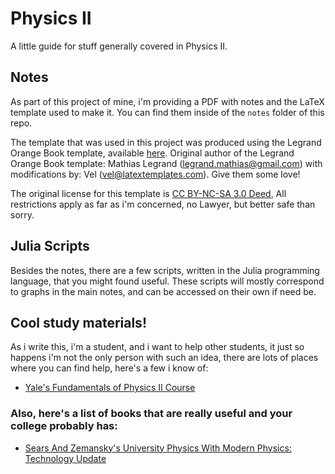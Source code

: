 # Physics II
A little guide for stuff generally covered in Physics II.

## Notes

As part of this project of mine, i'm providing a PDF with notes and the LaTeX template used to make it. You can find them inside of the `notes` folder of this repo. 

The template that was used in this project was produced using the Legrand Orange Book template, available [here](http://www.latextemplates.com/template/the-legrand-orange-book).
Original author of the Legrand Orange Book template: Mathias Legrand (legrand.mathias@gmail.com) with modifications by: Vel (vel@latextemplates.com). Give them some love!

The original license for this template is [CC BY-NC-SA 3.0 Deed](https://creativecommons.org/licenses/by-nc-sa/3.0/), All restrictions apply as far as i'm concerned, no Lawyer, but better safe than sorry.

## Julia Scripts

Besides the notes, there are a few scripts, written in the Julia programming language, that you might found useful. These scripts will mostly correspond to graphs in the main notes, and can be accessed on their own if need be.

## Cool study materials!

As i write this, i'm a student, and i want to help other students, it just so happens i'm not the only person with such an idea, there are lots of places where you can find help, here's a few i know of:

- [Yale's Fundamentals of Physics II Course](https://oyc.yale.edu/physics/phys-201/lecture-1)
  
### Also, here's a list of books that are really useful and your college probably has:

- [Sears And Zemansky's University Physics With Modern Physics: Technology Update](https://www.amazon.com/University-Physics-Modern-Technology-Update/dp/032189796X/ref=sr_1_1?crid=1YOH9C4SNB01H&dib=eyJ2IjoiMSJ9.ECP-gWSEfoGfpYTLNRV0aeohKrrOiQZgUo5teVlU6Yixn2JlSo1SDsbxmWQ7_x6Ti6A2jsyumhmzhPX55Q8CtiL5a56lHC-o7ORX0pRsjGhEz8QgcBVNGkZVzse6rDbxLIeMpSOyP51QmW4o7yAJsafIkomVFDBeK_G6R_tzl1JPv4pK0nynpHKyQiuOeNTXWskix-2bhRtmWeM5M5PikpPgtoT8lhw7t04PJuAY5mc.iDNcBtB6hi5SvdIzDrbBdfYC_t-K_gzaKJJNNWLLjhk&dib_tag=se&keywords=Sears+%26+Zemansky%27s+University+Physics&qid=1705694187&s=books&sprefix=sears+%26+zemansky%27s+university+physics%2Cstripbooks-intl-ship%2C151&sr=1-1)

